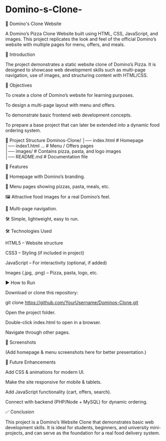   # Domino-s-Clone-
  
🍕 Domino's Clone Website

A Domino’s Pizza Clone Website built using HTML, CSS, JavaScript, and images.
This project replicates the look and feel of the official Domino’s website with multiple pages for menu, offers, and meals.

📖 Introduction

The project demonstrates a static website clone of Domino’s Pizza. It is designed to showcase web development skills such as multi-page navigation, use of images, and structuring content with HTML/CSS.

🎯 Objectives

To create a clone of Domino’s website for learning purposes.

To design a multi-page layout with menu and offers.

To demonstrate basic frontend web development concepts.

To prepare a base project that can later be extended into a dynamic food ordering system.

📂 Project Structure
Dominos-Clone/
│── index.html          # Homepage  
│── index1.html ...     # Menu / Offers pages  
│── images/             # Contains pizza, pasta, and logo images  
│── README.md           # Documentation file  

🚀 Features

🍕 Homepage with Domino’s branding.

📜 Menu pages showing pizzas, pasta, meals, etc.

🖼️ Attractive food images for a real Domino’s feel.

🔗 Multi-page navigation.

🛠️ Simple, lightweight, easy to run.

🛠️ Technologies Used

HTML5 – Website structure

CSS3 – Styling (if included in project)

JavaScript – For interactivity (optional, if added)

Images (.jpg, .png) – Pizza, pasta, logo, etc.

▶️ How to Run

Download or clone this repository:

git clone https://github.com/YourUsername/Dominos-Clone.git


Open the project folder.

Double-click index.html to open in a browser.

Navigate through other pages.

📸 Screenshots

(Add homepage & menu screenshots here for better presentation.)

📌 Future Enhancements

Add CSS & animations for modern UI.

Make the site responsive for mobile & tablets.

Add JavaScript functionality (cart, offers, search).

Connect with backend (PHP/Node + MySQL) for dynamic ordering.

✅ Conclusion

This project is a Domino’s Website Clone that demonstrates basic web development skills.
It is ideal for students, beginners, and university mini-projects, and can serve as the foundation for a real food delivery system.
